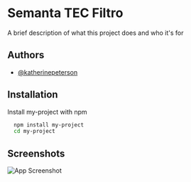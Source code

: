 # Semanta TEC Filtro

A brief description of what this project does and who it's for


## Authors

- [@katherinepeterson](https://www.github.com/octokatherine)


## Installation

Install my-project with npm

```bash
  npm install my-project
  cd my-project
```
    
## Screenshots

![App Screenshot](https://via.placeholder.com/468x300?text=App+Screenshot+Here)

